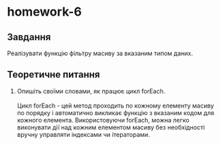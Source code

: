 # homework-6

## Завдання

Реалізувати функцію фільтру масиву за вказаним типом даних.

## Теоретичне питання

1. Опишіть своїми словами, як працює цикл forEach.
   <br><br>
   Цикл forEach - цей метод проходить по кожному елементу масиву по порядку і автоматично викликає функцію з вказаним кодом для кожного елемента. Використовуючи forEach, можна легко виконувати дії над кожним елементом масиву без необхідності вручну управляти індексами чи ітераторами.
